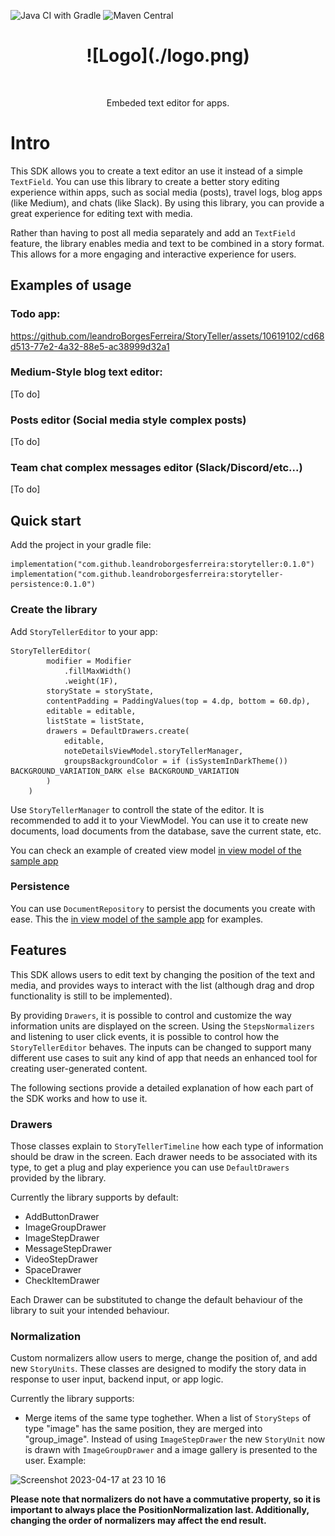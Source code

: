 ![Java CI with Gradle](https://github.com/leandroBorgesFerreira/StoryTeller/workflows/Build%20and%20test/badge.svg) ![Maven Central](https://maven-badges.herokuapp.com/maven-central/com.github.leandroborgesferreira/storyteller/badge.png?&gav=true)

<h1 align="center">  ![Logo](./logo.png) </h1><br>
<p align="center">Embeded text editor for apps.</p>

# Intro

This SDK allows you to create a text editor an use it instead of a simple `TextField`. You can use this library to create a better story editing experience within apps, such as social media (posts), travel logs, blog apps (like Medium), and chats (like Slack). By using this library, you can provide a great experience for editing text with media.

Rather than having to post all media separately and add an `TextField` feature, the library enables media and text to be combined in a story format. This allows for a more engaging and interactive experience for users. 

## Examples of usage

### Todo app:
https://github.com/leandroBorgesFerreira/StoryTeller/assets/10619102/cd68d513-77e2-4a32-88e5-ac38999d32a1

### Medium-Style blog text editor: 
[To do]

### Posts editor (Social media style complex posts) 
[To do]

### Team chat complex messages editor (Slack/Discord/etc...)
[To do]

## Quick start
Add the project in your gradle file:
```
implementation("com.github.leandroborgesferreira:storyteller:0.1.0")
implementation("com.github.leandroborgesferreira:storyteller-persistence:0.1.0")
```

### Create the library
Add `StoryTellerEditor` to your app:

```
StoryTellerEditor(
        modifier = Modifier
            .fillMaxWidth()
            .weight(1F),
        storyState = storyState,
        contentPadding = PaddingValues(top = 4.dp, bottom = 60.dp),
        editable = editable,
        listState = listState,
        drawers = DefaultDrawers.create(
            editable,
            noteDetailsViewModel.storyTellerManager,
            groupsBackgroundColor = if (isSystemInDarkTheme()) BACKGROUND_VARIATION_DARK else BACKGROUND_VARIATION
        )
    )
```

Use `StoryTellerManager` to controll the state of the editor. It is recommended to add it to your ViewModel. You can use it to create new documents, load documents from the database, save the current state, etc. 

You can check an example of created view model [in view model of the sample app](https://github.com/leandroBorgesFerreira/StoryTeller/blob/main/app_sample/src/main/java/br/com/leandroferreira/app_sample/screens/note/NoteDetailsViewModel.kt)

### Persistence
You can use `DocumentRepository` to persist the documents you create with ease. This the [in view model of the sample app](https://github.com/leandroBorgesFerreira/StoryTeller/blob/main/app_sample/src/main/java/br/com/leandroferreira/app_sample/screens/note/NoteDetailsViewModel.kt) for examples.


## Features

This SDK allows users to edit text by changing the position of the text and media, and provides ways to interact with the list (although drag and drop functionality is still to be implemented).

By providing `Drawers`, it is possible to control and customize the way information units are displayed on the screen. Using the `StepsNormalizers` and listening to user click events, it is possible to control how the `StoryTellerEditor` behaves. The inputs can be changed to support many different use cases to suit any kind of app that needs an enhanced tool for creating user-generated content.

The following sections provide a detailed explanation of how each part of the SDK works and how to use it.

### Drawers

Those classes explain to `StoryTellerTimeline` how each type of information should be draw in the screen. Each drawer needs to be associated with its type, to get a plug and play experience you can use `DefaultDrawers` provided by the library. 

Currently the library supports by default: 

- AddButtonDrawer
- ImageGroupDrawer
- ImageStepDrawer
- MessageStepDrawer
- VideoStepDrawer
- SpaceDrawer
- CheckItemDrawer

Each Drawer can be substituted to change the default behaviour of the library to suit your intended behaviour. 

### Normalization

Custom normalizers allow users to merge, change the position of, and add new `StoryUnits`. These classes are designed to modify the story data in response to user input, backend input, or app logic.

Currently the library supports:

- Merge items of the same type toghether. When a list of `StorySteps` of type "image" has the same position, they are merged into "group_image". Instead of using `ImageStepDrawer` the new `StoryUnit` now is drawn with `ImageGroupDrawer` and a image gallery is presented to the user. Example: 

![Screenshot 2023-04-17 at 23 10 16](https://user-images.githubusercontent.com/10619102/232611555-32ed2125-2622-4f69-8fde-e140751dbb2c.png)

**Please note that normalizers do not have a commutative property, so it is important to always place the PositionNormalization last. Additionally, changing the order of normalizers may affect the end result.**

